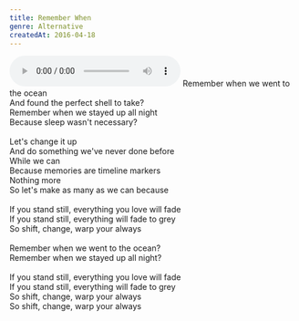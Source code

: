 ```yaml
---
title: Remember When
genre: Alternative
createdAt: 2016-04-18
---
```

<audio controls class="mb-6">
  <source src="/songs/Remember When.mp3" type="audio/mpeg">
</audio>
Remember when we went to the ocean<br>
And found the perfect shell to take?<br>
Remember when we stayed up all night<br>
Because sleep wasn't necessary?<br>
<br>
Let's change it up<br>
And do something we've never done before<br>
While we can<br>
Because memories are timeline markers<br>
Nothing more<br>
So let's make as many as we can because<br>
<br>
If you stand still, everything you love will fade<br>
If you stand still, everything will fade to grey<br>
So shift, change, warp your always<br>
<br>
Remember when we went to the ocean?<br>
Remember when we stayed up all night?<br>
<br>
If you stand still, everything you love will fade<br>
If you stand still, everything will fade to grey<br>
So shift, change, warp your always<br>
So shift, change, warp your always
